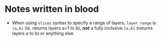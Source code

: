 # Notes written in blood
- When using `slices` syntax to specify a range of layers, `layer_range` is `(a,b]` (ie, returns layers a+1 to b), ***not*** a fully inclusive `[a,b]` (returns layers a to b) or anything else
